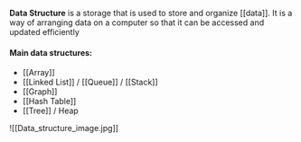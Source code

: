 **Data Structure** is a storage that is used to store and organize [[data]]. It is a way of arranging data on a computer so that it can be accessed and updated efficiently

#### Main data structures:

* [[Array]]
* [[Linked List]] / [[Queue]] / [[Stack]]
* [[Graph]]
* [[Hash Table]]
* [[Tree]] / Heap

![[Data_structure_image.jpg]]